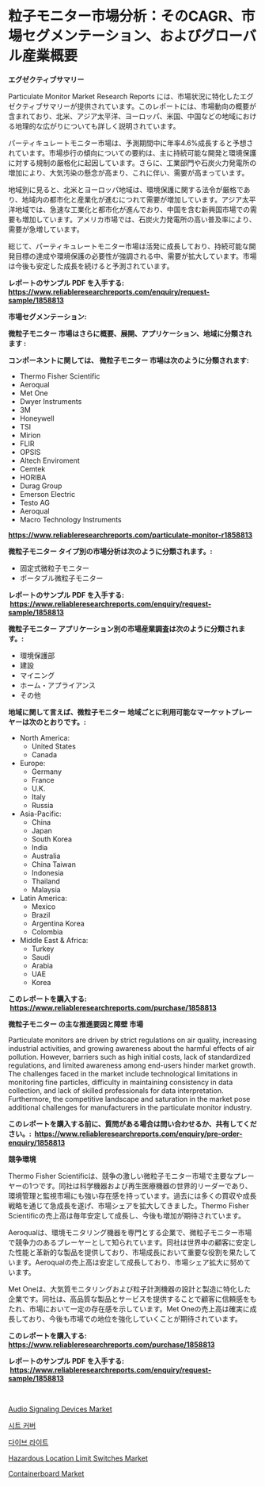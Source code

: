 <p><h1>粒子モニター市場分析：そのCAGR、市場セグメンテーション、およびグローバル産業概要</h1></p><p><strong>エグゼクティブサマリー</strong></p>
<p><p>Particulate Monitor Market Research Reports には、市場状況に特化したエグゼクティブサマリーが提供されています。このレポートには、市場動向の概要が含まれており、北米、アジア太平洋、ヨーロッパ、米国、中国などの地域における地理的な広がりについても詳しく説明されています。</p><p>パーティキュレートモニター市場は、予測期間中に年率4.6%成長すると予想されています。市場歩行の傾向についての要約は、主に持続可能な開発と環境保護に対する規制の厳格化に起因しています。さらに、工業部門や石炭火力発電所の増加により、大気汚染の懸念が高まり、これに伴い、需要が高まっています。</p><p>地域別に見ると、北米とヨーロッパ地域は、環境保護に関する法令が厳格であり、地域内の都市化と産業化が進むにつれて需要が増加しています。アジア太平洋地域では、急速な工業化と都市化が進んでおり、中国を含む新興国市場での需要も増加しています。アメリカ市場では、石炭火力発電所の高い普及率により、需要が急増しています。</p><p>総じて、パーティキュレートモニター市場は活発に成長しており、持続可能な開発目標の達成や環境保護の必要性が強調される中、需要が拡大しています。市場は今後も安定した成長を続けると予測されています。</p></p>
<p><strong>レポートのサンプル PDF を入手する: <a href="https://www.reliableresearchreports.com/enquiry/request-sample/1858813">https://www.reliableresearchreports.com/enquiry/request-sample/1858813</a></strong></p>
<p><strong>市場セグメンテーション:</strong></p>
<p><strong> 微粒子モニター 市場はさらに概要、展開、アプリケーション、地域に分類されます :</strong></p>
<p><strong>コンポーネントに関しては、 微粒子モニター 市場は次のように分類されます: &nbsp;</strong></p>
<p><ul><li>Thermo Fisher Scientific</li><li>Aeroqual</li><li>Met One</li><li>Dwyer Instruments</li><li>3M</li><li>Honeywell</li><li>TSI</li><li>Mirion</li><li>FLIR</li><li>OPSIS</li><li>Altech Enviroment</li><li>Cemtek</li><li>HORIBA</li><li>Durag Group</li><li>Emerson Electric</li><li>Testo AG</li><li>Aeroqual</li><li>Macro Technology Instruments</li></ul></p>
<p><strong><a href="https://www.reliableresearchreports.com/particulate-monitor-r1858813">https://www.reliableresearchreports.com/particulate-monitor-r1858813</a></strong></p>
<p><strong> 微粒子モニター タイプ別の市場分析は次のように分類されます。:</strong></p>
<p><ul><li>固定式微粒子モニター</li><li>ポータブル微粒子モニター</li></ul></p>
<p><strong>レポートのサンプル PDF を入手する: &nbsp;<a href="https://www.reliableresearchreports.com/enquiry/request-sample/1858813">https://www.reliableresearchreports.com/enquiry/request-sample/1858813</a></strong></p>
<p><strong> 微粒子モニター アプリケーション別の市場産業調査は次のように分類されます。:</strong></p>
<p><ul><li>環境保護部</li><li>建設</li><li>マイニング</li><li>ホーム・アプライアンス</li><li>その他</li></ul></p>
<p><strong>地域に関して言えば、微粒子モニター 地域ごとに利用可能なマーケットプレーヤーは次のとおりです。:</strong></p>
<p><ul>
    <li>
        North America:
        <ul>
            <li>United States</li>
            <li>Canada</li>
        </ul>
    </li>
    <li>
        Europe:
        <ul>
            <li>Germany</li>
            <li>France</li>
            <li>U.K.</li>
            <li>Italy</li>
            <li>Russia</li>
        </ul>
    </li>
    <li>
        Asia-Pacific:
        <ul>
            <li>China</li>
            <li>Japan</li>
            <li>South Korea</li>
            <li>India</li>
            <li>Australia</li>
            <li>China Taiwan</li>
            <li>Indonesia</li>
            <li>Thailand</li>
            <li>Malaysia</li>
        </ul>
    </li>
    <li>
        Latin America:
        <ul>
            <li>Mexico</li>
            <li>Brazil</li>
            <li>Argentina Korea</li>
            <li>Colombia</li>
        </ul>
    </li>
    <li>
        Middle East & Africa:
        <ul>
            <li>Turkey</li>
            <li>Saudi</li>
            <li>Arabia</li>
            <li>UAE</li>
            <li>Korea</li>
        </ul>
    </li>
    </ul></p>
<p><strong>このレポートを購入する: &nbsp;<a href="https://www.reliableresearchreports.com/purchase/1858813">https://www.reliableresearchreports.com/purchase/1858813</a></strong></p>
<p><strong>微粒子モニター の主な推進要因と障壁 市場</strong></p>
<p><p>Particulate monitors are driven by strict regulations on air quality, increasing industrial activities, and growing awareness about the harmful effects of air pollution. However, barriers such as high initial costs, lack of standardized regulations, and limited awareness among end-users hinder market growth. The challenges faced in the market include technological limitations in monitoring fine particles, difficulty in maintaining consistency in data collection, and lack of skilled professionals for data interpretation. Furthermore, the competitive landscape and saturation in the market pose additional challenges for manufacturers in the particulate monitor industry.</p></p>
<p><strong>このレポートを購入する前に、質問がある場合は問い合わせるか、共有してください。:&nbsp; <a href="https://www.reliableresearchreports.com/enquiry/pre-order-enquiry/1858813">https://www.reliableresearchreports.com/enquiry/pre-order-enquiry/1858813</a></strong></p>
<p><strong>競争環境</strong></p>
<p><p>Thermo Fisher Scientificは、競争の激しい微粒子モニター市場で主要なプレーヤーの1つです。同社は科学機器および再生医療機器の世界的リーダーであり、環境管理と監視市場にも強い存在感を持っています。過去には多くの買収や成長戦略を通じて急成長を遂げ、市場シェアを拡大してきました。Thermo Fisher Scientificの売上高は毎年安定して成長し、今後も増加が期待されています。</p><p>Aeroqualは、環境モニタリング機器を専門とする企業で、微粒子モニター市場で競争力のあるプレーヤーとして知られています。同社は世界中の顧客に安定した性能と革新的な製品を提供しており、市場成長において重要な役割を果たしています。Aeroqualの売上高は安定して成長しており、市場シェア拡大に努めています。</p><p>Met Oneは、大気質モニタリングおよび粒子計測機器の設計と製造に特化した企業です。同社は、高品質な製品とサービスを提供することで顧客に信頼感をもたれ、市場において一定の存在感を示しています。Met Oneの売上高は確実に成長しており、今後も市場での地位を強化していくことが期待されています。</p></p>
<p><strong>このレポートを購入する: &nbsp; <a href="https://www.reliableresearchreports.com/purchase/1858813">https://www.reliableresearchreports.com/purchase/1858813</a></strong></p>
<p><strong>レポートのサンプル PDF を入手する: &nbsp;<a href="https://www.reliableresearchreports.com/enquiry/request-sample/1858813">https://www.reliableresearchreports.com/enquiry/request-sample/1858813</a></strong><strong></strong></p>
<p>&nbsp;</p>
<p><p><a href="https://github.com/lbird53714/Market-Research-Report-List-4/blob/main/audio-signaling-devices-market.md">Audio Signaling Devices Market</a></p><p><a href="https://github.com/OwenHamiytll568745/Market-Research-Report-List-1/blob/main/193270836201.md">시트 커버</a></p><p><a href="https://medium.com/@jerrodhilll68/2024%EB%85%84%EB%B6%80%ED%84%B0-2031%EB%85%84%EA%B9%8C%EC%A7%80%EC%9D%98-%EB%8B%A4%EC%9D%B4%EB%B8%8C-%EB%9D%BC%EC%9D%B4%ED%8A%B8-%EC%8B%9C%EC%9E%A5-%EB%B6%84%EC%84%9D-%EB%B0%8F-%ED%81%AC%EA%B8%B0-%EC%A0%84%EB%A7%9D-8d353a7518e2">다이브 라이트</a></p><p><a href="https://github.com/dringals/Market-Research-Report-List-4/blob/main/hazardous-location-limit-switches-market.md">Hazardous Location Limit Switches Market</a></p><p><a href="https://issuu.com/reportprime-2/docs/containerboard-market-size-2030.pptx">Containerboard Market</a></p></p>
